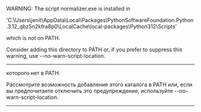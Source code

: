  WARNING: The script normalizer.exe is installed in 
 
 'C:\Users\jenit\AppData\Local\Packages\PythonSoftwareFoundation.Python.3.12_qbz5n2kfra8p0\LocalCache\local-packages\Python312\Scripts'
 
which is not on PATH.

Consider adding this directory to PATH or, if you prefer to suppress this warning, use --no-warn-script-location.

---

которого нет в PATH.

Рассмотрите возможность добавления этого каталога в PATH или, если вы предпочитаете отключить это предупреждение, используйте --no-warn-script-location.

---